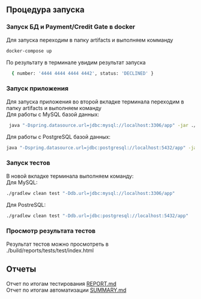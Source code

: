 ## Процедура запуска

### Запуск БД и Payment/Credit Gate в docker
Для запуска переходим в папку artifacts и выполняем комманду 
```bash
docker-compose up
```
По результату в терминале увидим результат запуска
```bash
  { number: '4444 4444 4444 4442', status: 'DECLINED' }
```


### Запуск приложения
Для запуска приложения во второй вкладке терминала переходим в папку artifacts и выполняем команду  
Для работы с MySQL базой данных:
```bash 
 java "-Dspring.datasource.url=jdbc:mysql://localhost:3306/app" -jar ./artifacts/aqa-shop.jar
```
Для работы с PostgreSQL базой данных:
```bash
java "-Dspring.datasource.url=jdbc:postgresql://localhost:5432/app" -jar ./artifacts/aqa-shop.ja
```

### Запуск тестов
В новой вкладке терминала выполняем команду:  
Для MySQL:
```bash
./gradlew clean test "-Ddb.url=jdbc:mysql://localhost:3306/app"
```
Для PostreSQL:
```bash
./gradlew clean test "-Ddb.url=jdbc:postgresql://localhost:5432/app"
```

### Просмотр результата тестов
Результат тестов можно просмотреть в 
./build/reports/tests/test/index.html

## Отчеты
Отчет по итогам тестирования [REPORT.md](https://github.com/OlesyaSergeevnaPopova/Diplom/blob/master/REPORT.md)  
Отчет по итогам автоматизации [SUMMARY.md](https://github.com/OlesyaSergeevnaPopova/Diplom/blob/master/SUMMARY.md)  
